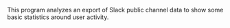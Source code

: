 This program analyzes an export of Slack public channel data to show some basic statistics around user activity.
